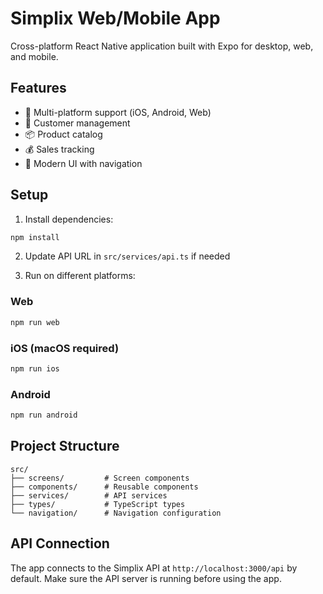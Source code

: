 # Simplix Web/Mobile App

Cross-platform React Native application built with Expo for desktop, web, and mobile.

## Features

- 📱 Multi-platform support (iOS, Android, Web)
- 👥 Customer management
- 📦 Product catalog
- 💰 Sales tracking
- 🎨 Modern UI with navigation

## Setup

1. Install dependencies:
```bash
npm install
```

2. Update API URL in `src/services/api.ts` if needed

3. Run on different platforms:

### Web
```bash
npm run web
```

### iOS (macOS required)
```bash
npm run ios
```

### Android
```bash
npm run android
```

## Project Structure

```
src/
├── screens/         # Screen components
├── components/      # Reusable components
├── services/        # API services
├── types/           # TypeScript types
└── navigation/      # Navigation configuration
```

## API Connection

The app connects to the Simplix API at `http://localhost:3000/api` by default. Make sure the API server is running before using the app.
